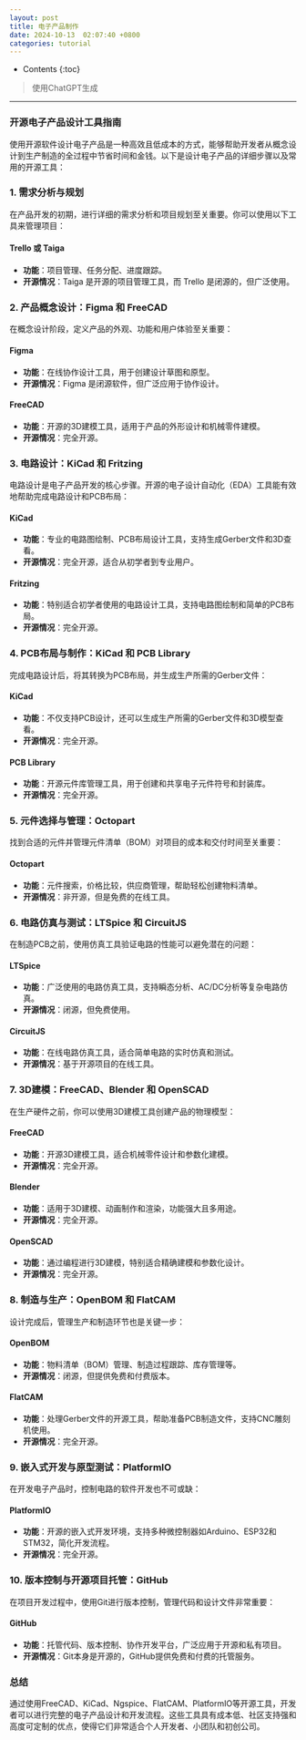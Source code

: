 ```yaml
---
layout: post
title: 电子产品制作
date: 2024-10-13  02:07:40 +0800
categories: tutorial
---
```


- Contents
{:toc}

>使用ChatGPT生成

---

### 开源电子产品设计工具指南

使用开源软件设计电子产品是一种高效且低成本的方式，能够帮助开发者从概念设计到生产制造的全过程中节省时间和金钱。以下是设计电子产品的详细步骤以及常用的开源工具：

### 1. **需求分析与规划**

在产品开发的初期，进行详细的需求分析和项目规划至关重要。你可以使用以下工具来管理项目：

#### **Trello 或 Taiga**
- **功能**：项目管理、任务分配、进度跟踪。
- **开源情况**：Taiga 是开源的项目管理工具，而 Trello 是闭源的，但广泛使用。

### 2. **产品概念设计：Figma 和 FreeCAD**

在概念设计阶段，定义产品的外观、功能和用户体验至关重要：

#### **Figma**
- **功能**：在线协作设计工具，用于创建设计草图和原型。
- **开源情况**：Figma 是闭源软件，但广泛应用于协作设计。

#### **FreeCAD**
- **功能**：开源的3D建模工具，适用于产品的外形设计和机械零件建模。
- **开源情况**：完全开源。

### 3. **电路设计：KiCad 和 Fritzing**

电路设计是电子产品开发的核心步骤。开源的电子设计自动化（EDA）工具能有效地帮助完成电路设计和PCB布局：

#### **KiCad**
- **功能**：专业的电路图绘制、PCB布局设计工具，支持生成Gerber文件和3D查看。
- **开源情况**：完全开源，适合从初学者到专业用户。

#### **Fritzing**
- **功能**：特别适合初学者使用的电路设计工具，支持电路图绘制和简单的PCB布局。
- **开源情况**：完全开源。

### 4. **PCB布局与制作：KiCad 和 PCB Library**

完成电路设计后，将其转换为PCB布局，并生成生产所需的Gerber文件：

#### **KiCad**
- **功能**：不仅支持PCB设计，还可以生成生产所需的Gerber文件和3D模型查看。
- **开源情况**：完全开源。

#### **PCB Library**
- **功能**：开源元件库管理工具，用于创建和共享电子元件符号和封装库。
- **开源情况**：完全开源。

### 5. **元件选择与管理：Octopart**

找到合适的元件并管理元件清单（BOM）对项目的成本和交付时间至关重要：

#### **Octopart**
- **功能**：元件搜索，价格比较，供应商管理，帮助轻松创建物料清单。
- **开源情况**：非开源，但是免费的在线工具。

### 6. **电路仿真与测试：LTSpice 和 CircuitJS**

在制造PCB之前，使用仿真工具验证电路的性能可以避免潜在的问题：

#### **LTSpice**
- **功能**：广泛使用的电路仿真工具，支持瞬态分析、AC/DC分析等复杂电路仿真。
- **开源情况**：闭源，但免费使用。

#### **CircuitJS**
- **功能**：在线电路仿真工具，适合简单电路的实时仿真和测试。
- **开源情况**：基于开源项目的在线工具。

### 7. **3D建模：FreeCAD、Blender 和 OpenSCAD**

在生产硬件之前，你可以使用3D建模工具创建产品的物理模型：

#### **FreeCAD**
- **功能**：开源3D建模工具，适合机械零件设计和参数化建模。
- **开源情况**：完全开源。

#### **Blender**
- **功能**：适用于3D建模、动画制作和渲染，功能强大且多用途。
- **开源情况**：完全开源。

#### **OpenSCAD**
- **功能**：通过编程进行3D建模，特别适合精确建模和参数化设计。
- **开源情况**：完全开源。

### 8. **制造与生产：OpenBOM 和 FlatCAM**

设计完成后，管理生产和制造环节也是关键一步：

#### **OpenBOM**
- **功能**：物料清单（BOM）管理、制造过程跟踪、库存管理等。
- **开源情况**：闭源，但提供免费和付费版本。

#### **FlatCAM**
- **功能**：处理Gerber文件的开源工具，帮助准备PCB制造文件，支持CNC雕刻机使用。
- **开源情况**：完全开源。

### 9. **嵌入式开发与原型测试：PlatformIO**

在开发电子产品时，控制电路的软件开发也不可或缺：

#### **PlatformIO**
- **功能**：开源的嵌入式开发环境，支持多种微控制器如Arduino、ESP32和STM32，简化开发流程。
- **开源情况**：完全开源。

### 10. **版本控制与开源项目托管：GitHub**

在项目开发过程中，使用Git进行版本控制，管理代码和设计文件非常重要：

#### **GitHub**
- **功能**：托管代码、版本控制、协作开发平台，广泛应用于开源和私有项目。
- **开源情况**：Git本身是开源的，GitHub提供免费和付费的托管服务。

### 总结

通过使用FreeCAD、KiCad、Ngspice、FlatCAM、PlatformIO等开源工具，开发者可以进行完整的电子产品设计和开发流程。这些工具具有成本低、社区支持强和高度可定制的优点，使得它们非常适合个人开发者、小团队和初创公司。
